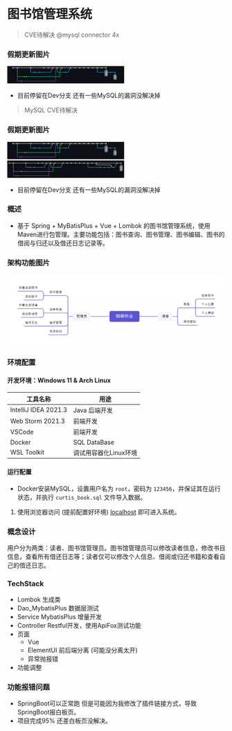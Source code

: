 # 图书馆管理系统

> CVE待解决 @mysql connector 4x

### 假期更新图片
![GithubCommits](./markdown_pic/GithubCommits.png)
- 目前停留在Dev分支 还有一些MySQL的漏洞没解决掉

> MySQL CVE待解决


### 假期更新图片
![GithubCommits](./markdown_pic/GithubCommits.png)
![GithubCommitsMerge](./markdown_pic/GithubCommitsMerge.png)
- 目前停留在Dev分支 还有一些MySQL的漏洞没解决掉

### 概述

- 基于 Spring + MyBatisPlus + Vue + Lombok 的图书馆管理系统，使用Maven进行包管理。主要功能包括：图书查询、图书管理、图书编辑、图书的借阅与归还以及借还日志记录等。

### 架构功能图片
  ![假期作业](./markdown_pic/homework.png)
### 环境配置
#### 开发环境：Windows 11 & Arch Linux
| 工具名称             | 用途                  |
| -------------------- | --------------------- |
| IntelliJ IDEA 2021.3 | Java 后端开发         |
| Web Storm 2021.3     | 前端开发              |
| VSCode               | 前端开发              |
| Docker               | SQL DataBase          |
| WSL Toolkit          | 调试用容器化Linux环境 |

#### 运行配置
 - Docker安装MySQL，设置用户名为 `root`，密码为 `123456`，并保证其在运行状态，并执行 `curtis_book.sql` 文件导入数据。

1. 使用浏览器访问 (提前配置好环境) [localhost](http://localhost:8080) 即可进入系统。

### 概念设计

用户分为两类：读者、图书馆管理员。图书馆管理员可以修改读者信息，修改书目信息，查看所有借还日志等；读者仅可以修改个人信息、借阅或归还书籍和查看自己的借还日志。

### TechStack
- Lombok 生成类
- Dao_MybatisPlus 数据层测试
- Service MybatisPlus 增量开发
- Controller Restful开发，使用ApiFox测试功能
- 页面
  - Vue
  - ElementUI 前后端分离 (可能没分离太开)
  - 异常抛报错
- 功能调整

### 功能报错问题
- SpringBoot可以正常跑 但是可能因为我修改了插件链接方式，导致SpringBoot报白板页。
- 项目完成95% 还差白板页没解决。

